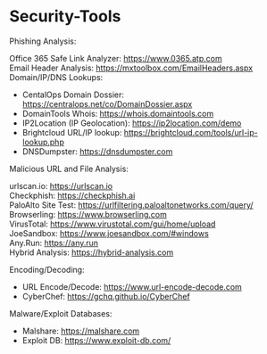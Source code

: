 # Security-Tools

Phishing Analysis:

Office 365 Safe Link Analyzer: https://www.0365.atp.com <br>
Email Header Analysis: https://mxtoolbox.com/EmailHeaders.aspx<br>
Domain/IP/DNS Lookups: 
* CentalOps Domain Dossier: https://centralops.net/co/DomainDossier.aspx
* DomainTools Whois: https://whois.domaintools.com
* IP2Location (IP Geolocation): https://ip2location.com/demo
* Brightcloud URL/IP lookup: https://brightcloud.com/tools/url-ip-lookup.php
* DNSDumpster: https://dnsdumpster.com

Malicious URL and File Analysis:<br>

urlscan.io: https://urlscan.io<br>
Checkphish: https://checkphish.ai<br>
PaloAlto Site Test: https://urlfiltering.paloaltonetworks.com/query/<br>
Browserling: https://www.browserling.com<br>
VirusTotal: https://www.virustotal.com/gui/home/upload<br>
JoeSandbox: https://www.joesandbox.com/#windows<br>
Any.Run: https://any.run<br>
Hybrid Analysis: https://hybrid-analysis.com<br>

Encoding/Decoding:<br>
* URL Encode/Decode: https://www.url-encode-decode.com
* CyberChef: https://gchq.github.io/CyberChef

Malware/Exploit Databases:<br>
* Malshare: https://malshare.com
* Exploit DB: https://www.exploit-db.com/
